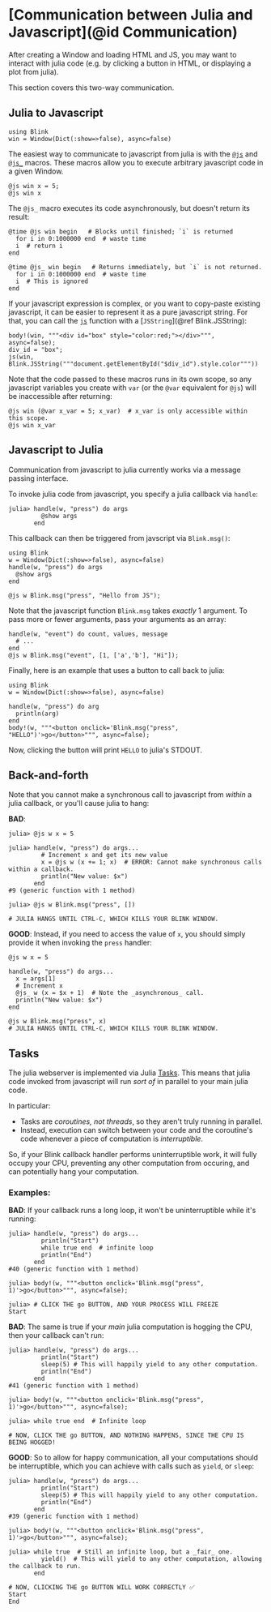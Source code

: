 # [Communication between Julia and Javascript](@id Communication)

After creating a Window and loading HTML and JS, you may want to interact with
julia code (e.g. by clicking a button in HTML, or displaying a plot from julia).

This section covers this two-way communication.

## Julia to Javascript
```@setup Blink-win
using Blink
win = Window(Dict(:show=>false), async=false)
```

The easiest way to communicate to javascript from julia is with the [`@js`](@ref) and
[`@js_`](@ref) macros. These macros allow you to execute arbitrary javascript code in a
given Window.

```@repl Blink-win
@js win x = 5;
@js win x
```

The `@js_` macro executes its code asynchronously, but doesn't return its
result:
```@repl Blink-win
@time @js win begin   # Blocks until finished; `i` is returned
  for i in 0:1000000 end  # waste time
  i  # return i
end

@time @js_ win begin   # Returns immediately, but `i` is not returned.
  for i in 0:1000000 end  # waste time
  i  # This is ignored
end
```

If your javascript expression is complex, or you want to copy-paste existing
javascript, it can be easier to represent it as a pure javascript string.
For that, you can call the [`js`](@ref) function with a [`JSString`](@ref Blink.JSString):
```@repl Blink-win
body!(win, """<div id="box" style="color:red;"></div>""", async=false);
div_id = "box";
js(win, Blink.JSString("""document.getElementById("$div_id").style.color"""))
```

Note that the code passed to these macros runs in its own scope, so any
javascript variables you create with `var` (or the `@var` equivalent for `@js`)
will be inaccessible after returning:
```@repl Blink-win
@js win (@var x_var = 5; x_var)  # x_var is only accessible within this scope.
@js win x_var
```

## Javascript to Julia
Communication from javascript to julia currently works via a message passing
interface.

To invoke julia code from javascript, you specify a julia callback via `handle`:
```julia-repl
julia> handle(w, "press") do args
         @show args
       end
```
This callback can then be triggered from javscript via `Blink.msg()`:
```@setup handler
using Blink
w = Window(Dict(:show=>false), async=false)
handle(w, "press") do args
  @show args
end
```
```@repl handler
@js w Blink.msg("press", "Hello from JS");
```
Note that the javascript function `Blink.msg` takes _exactly_ 1 argument.  To
pass more or fewer arguments, pass your arguments as an array:
```@repl handler
handle(w, "event") do count, values, message
  # ...
end
@js w Blink.msg("event", [1, ['a','b'], "Hi"]);
```

Finally, here is an example that uses a button to call back to julia:
```@setup Blink-w
using Blink
w = Window(Dict(:show=>false), async=false)
```
```@repl Blink-w
handle(w, "press") do arg
  println(arg)
end
body!(w, """<button onclick='Blink.msg("press", "HELLO")'>go</button>""", async=false);
```
Now, clicking the button will print `HELLO` to julia's STDOUT.


## Back-and-forth

Note that you cannot make a synchronous call to javascript from _within_ a julia
callback, or you'll cause julia to hang:

**BAD**:
```julia-repl
julia> @js w x = 5

julia> handle(w, "press") do args...
         # Increment x and get its new value
         x = @js w (x += 1; x)  # ERROR: Cannot make synchronous calls within a callback.
         println("New value: $x")
       end
#9 (generic function with 1 method)

julia> @js w Blink.msg("press", [])

# JULIA HANGS UNTIL CTRL-C, WHICH KILLS YOUR BLINK WINDOW.
```

**GOOD**: Instead, if you need to access the value of `x`, you should simply
provide it when invoking the `press` handler:
```@repl Blink-w
@js w x = 5

handle(w, "press") do args...
  x = args[1]
  # Increment x
  @js_ w (x = $x + 1)  # Note the _asynchronous_ call.
  println("New value: $x")
end

@js w Blink.msg("press", x)
# JULIA HANGS UNTIL CTRL-C, WHICH KILLS YOUR BLINK WINDOW.
```


## Tasks

The julia webserver is implemented via Julia
[Tasks](https://docs.julialang.org/en/v1/manual/control-flow/#man-tasks-1). This
means that julia code invoked from javascript will run _sort of_ in parallel to
your main julia code.

In particular:
 - Tasks are _coroutines, not threads_, so they aren't truly running in parallel.
 - Instead, execution can switch between your code and the coroutine's code whenever a piece of computation is _interruptible_.

So, if your Blink callback handler performs uninterruptible work, it will fully
occupy your CPU, preventing any other computation from occuring, and can
potentially hang your computation.

### Examples:

**BAD**: If your callback runs a long loop, it won't be uninterruptible while
it's running:
```julia-repl
julia> handle(w, "press") do args...
         println("Start")
         while true end  # infinite loop
         println("End")
       end
#40 (generic function with 1 method)

julia> body!(w, """<button onclick='Blink.msg("press", 1)'>go</button>""", async=false);

julia> # CLICK THE go BUTTON, AND YOUR PROCESS WILL FREEZE
Start
```

**BAD**: The same is true if your _main_ julia computation is hogging the CPU, then
your callback can't run:
```julia-repl
julia> handle(w, "press") do args...
         println("Start")
         sleep(5) # This will happily yield to any other computation.
         println("End")
       end
#41 (generic function with 1 method)

julia> body!(w, """<button onclick='Blink.msg("press", 1)'>go</button>""", async=false);

julia> while true end  # Infinite loop

# NOW, CLICK THE go BUTTON, AND NOTHING HAPPENS, SINCE THE CPU IS BEING HOGGED!
```

**GOOD**: So to allow for happy communication, all your computations should be interruptible, which you can achieve with calls such as `yield`, or `sleep`:
```julia-repl
julia> handle(w, "press") do args...
         println("Start")
         sleep(5) # This will happily yield to any other computation.
         println("End")
       end
#39 (generic function with 1 method)

julia> body!(w, """<button onclick='Blink.msg("press", 1)'>go</button>""", async=false);

julia> while true  # Still an infinite loop, but a _fair_ one.
         yield()  # This will yield to any other computation, allowing the callback to run.
       end

# NOW, CLICKING THE go BUTTON WILL WORK CORRECTLY ✅
Start
End
```
